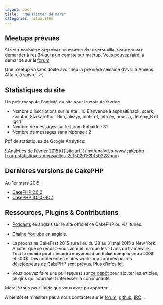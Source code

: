 ```yaml
---
layout: post
title:  "Newsletter de mars"
categories: actualites
---
```


Meetups prévues
---------------

Si vous souhaitez organiser un meetup dans votre ville, vous pouvez demander à real34 qui a un [compte sur meetup](http://www.meetup.com/CakePHP-Toulouse). Vous pouvez faire la demande sur le [forum](http://forum.cakephp-fr.org/viewtopic.php?id=7291)

Une meetup va sans doute avoir lieu la première semaine d'avril à Amiens. Affaire à suivre ! :-)

Statistiques du site
--------------------

Un petit récap de l'activité du site pour le mois de février:

- Nombre d'inscriptions sur le site : 10
  Bienvenue à asphalt8hack, spark, kaoutar, Starkareffour Rim, alezyy, pinforet, jetroey, noussa, Jérémy_B et Igor!!
- Nombre de messages sur le forum Entraide : 31
- Nombre de messages sans réponse : 2


Pdf de statistiques de Google Analytics:

![Analytics de Février 2015]({{ site.url }}/img/analytics-www.cakephp-fr.org-statistiques-mensuelles-20150201-20150228.png)

Dernières versions de CakePHP
-----------------------------

Au 1er mars 2015:

- [CakePHP 2.6.2](https://github.com/cakephp/cakephp/releases/tag/2.6.2)
- [CakePHP 3.0.0-RC2](https://github.com/cakephp/cakephp/releases/tag/3.0.0-RC2)

Ressources, Plugins & Contributions
-----------------------------------

- [Podcasts](http://podcast.cakephp.org) en anglais sur le site officiel de CakePHP ou via Itunes.
- [Chaîne Youtube](https://www.youtube.com/user/CakePHP) en anglais.
- La prochaine CakeFest 2015 aura lieu du 28 au 31 mai 2015 à New York.
  A noter que ce rendez-vous annuel marque les 10 ans du framework.
  Tout le monde peut s'inscrire moyennant un ticket compris entre 200$
  et 500$. Des conférences et des workshops animés par les développeurs de
  CakePHP sont prévus. Plus d'infos [ici](http://cakefest.org).

- Vous pouvez faire une pull request sur [ce dépôt](https://github.com/cakephp-fr/cakephp-fr.github.io/blob/master/_drafts/2015-04-01-newsletter-avril-2015.md) pour ajouter les articles, plugins qui pourraient intéresser la communauté.


Merci à tous pour l'aide que vous avez pu apporter !


A bientôt et n'hésitez pas à nous contacter sur le
[forum](http://forum.cakephp-fr.org), [github](https://github.com/cakephp-fr),
[IRC](http://www.cakephp-fr.org/irc) ...
